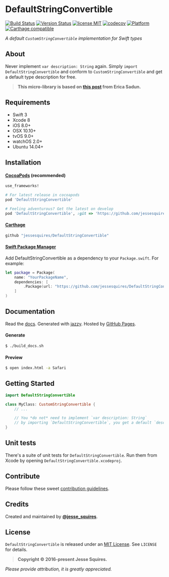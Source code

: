 # DefaultStringConvertible
[![Build Status](https://secure.travis-ci.org/jessesquires/DefaultStringConvertible.svg)](http://travis-ci.org/jessesquires/DefaultStringConvertible) [![Version Status](https://img.shields.io/cocoapods/v/DefaultStringConvertible.svg)][podLink] [![license MIT](https://img.shields.io/cocoapods/l/DefaultStringConvertible.svg)][mitLink] [![codecov](https://codecov.io/gh/jessesquires/DefaultStringConvertible/branch/develop/graph/badge.svg)](https://codecov.io/gh/jessesquires/DefaultStringConvertible) [![Platform](https://img.shields.io/badge/platform-Linux%20%7C%20macOS%20%7C%20iOS%20%7C%20watchOS%20%7C%20tvOS-lightgrey.svg)][docsLink] [![Carthage compatible](https://img.shields.io/badge/Carthage-compatible-4BC51D.svg?style=flat)](https://github.com/Carthage/Carthage)

*A default `CustomStringConvertible` implementation for Swift types*

## About

Never implement `var description: String` again. Simply `import DefaultStringConvertible` and conform to `CustomStringConvertible` and get a default type description for free.

> **This micro-library is based on [this post](http://ericasadun.com/2016/04/18/default-reflection/) from Erica Sadun.**

## Requirements

* Swift 3
* Xcode 8
* iOS 8.0+
* OSX 10.10+
* tvOS 9.0+
* watchOS 2.0+
* Ubuntu 14.04+

## Installation

#### [CocoaPods](http://cocoapods.org) (recommended)

````ruby
use_frameworks!

# For latest release in cocoapods
pod 'DefaultStringConvertible'

# Feeling adventurous? Get the latest on develop
pod 'DefaultStringConvertible', :git => 'https://github.com/jessesquires/DefaultStringConvertible.git', :branch => 'develop'
````

#### [Carthage](https://github.com/Carthage/Carthage)

````bash
github "jessesquires/DefaultStringConvertible"
````

#### [Swift Package Manager](https://github.com/apple/swift-package-manager)

Add DefaultStringConvertible as a dependency to your `Package.swift`. For example:

````swift
let package = Package(
    name: "YourPackageName",
    dependencies: [
        .Package(url: "https://github.com/jessesquires/DefaultStringConvertible.git", majorVersion: 2)
    ]
)
````

## Documentation

Read the [docs][docsLink]. Generated with [jazzy](https://github.com/realm/jazzy). Hosted by [GitHub Pages](https://pages.github.com).

#### Generate

````bash
$ ./build_docs.sh
````

#### Preview

````bash
$ open index.html -a Safari
````

## Getting Started

````swift
import DefaultStringConvertible

class MyClass: CustomStringConvertible {
    // ...

    // You *do not* need to implement `var description: String`
    // by importing `DefaultStringConvertible`, you get a default `description` for free
}
````

## Unit tests

There's a suite of unit tests for `DefaultStringConvertible`. Run them from Xcode by opening `DefaultStringConvertible.xcodeproj`.

## Contribute

Please follow these sweet [contribution guidelines](https://github.com/jessesquires/HowToContribute).

## Credits

Created and maintained by [**@jesse_squires**](https://twitter.com/jesse_squires).

## License

`DefaultStringConvertible` is released under an [MIT License][mitLink]. See `LICENSE` for details.

>**Copyright &copy; 2016-present Jesse Squires.**

*Please provide attribution, it is greatly appreciated.*

[podLink]:https://cocoapods.org/pods/DefaultStringConvertible
[docsLink]:http://www.jessesquires.com/DefaultStringConvertible
[mitLink]:http://opensource.org/licenses/MIT
